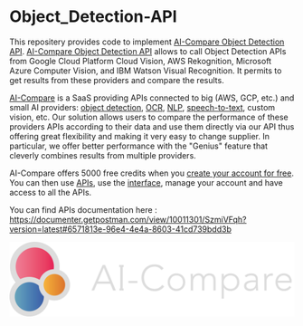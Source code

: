# Object_Detection-API
This repositery provides code to implement [AI-Compare Object Detection API](https://www.ai-compare.com/vision_apis/object_detection). [AI-Compare Object Detection API](https://www.ai-compare.com/vision_apis/object_detection) allows to call Object Detection APIs from Google Cloud Platform Cloud Vision, AWS Rekognition, Microsoft Azure Computer Vision, and IBM Watson Visual Recognition. It permits to get results from these providers and compare the results.

[AI-Compare](https://www.ai-compare.com/) is a SaaS providing APIs connected to big (AWS, GCP, etc.) and small AI providers: [object detection](https://www.ai-compare.com/vision_apis/object_detection), [OCR](https://www.ai-compare.com/vision_apis/ocr), [NLP](https://www.ai-compare.com/text_apis/sentiment_analysis/), [speech-to-text](https://www.ai-compare.com/audio_apis/speech_recognition), custom vision, etc. Our solution allows users to compare the performance of these providers APIs according to their data and use them directly via our API thus offering great flexibility and making it very easy to change supplier. In particular, we offer better performance with the "Genius" feature that cleverly combines results from multiple providers.

AI-Compare offers 5000 free credits when you [create your account for free](https://www.ai-compare.com/accounts/login/?next=/my_apis). You can then use [APIs](https://documenter.getpostman.com/view/10011301/SzmiVFqh?version=latest#intro), use the [interface](https://www.ai-compare.com/my_apis), manage your account and have access to all the APIs.

You can find APIs documentation here : https://documenter.getpostman.com/view/10011301/SzmiVFqh?version=latest#6571813e-96e4-4e4a-8603-41cd739bdd3b

![Screenshot](Ai-compare_new.png)
